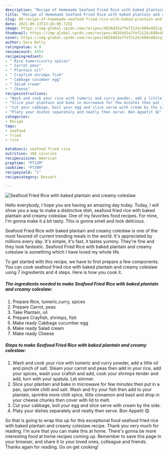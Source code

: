```yaml
---
description: "Recipe of Homemade Seafood Fried Rice with baked plantain and creamy coleslaw"
title: "Recipe of Homemade Seafood Fried Rice with baked plantain and creamy coleslaw"
slug: 80-recipe-of-homemade-seafood-fried-rice-with-baked-plantain-and-creamy-coleslaw
date: 2021-09-13T13:45:09.725Z
image: https://img-global.cpcdn.com/recipes/4826dd3a7fef2124/680x482cq70/seafood-fried-rice-with-baked-plantain-and-creamy-coleslaw-recipe-main-photo.jpg
thumbnail: https://img-global.cpcdn.com/recipes/4826dd3a7fef2124/680x482cq70/seafood-fried-rice-with-baked-plantain-and-creamy-coleslaw-recipe-main-photo.jpg
cover: https://img-global.cpcdn.com/recipes/4826dd3a7fef2124/680x482cq70/seafood-fried-rice-with-baked-plantain-and-creamy-coleslaw-recipe-main-photo.jpg
author: Sara Kelly
ratingvalue: 4.9
reviewcount: 4553
recipeingredient:
- " Rice tumericcurry spices"
- " Carrot peas"
- " Plantain oil"
- " Crayfish shrimps fish"
- " Cabbage cucumber egg"
- " Salad cream"
- " Cheese"
recipeinstructions:
- "Wash and cook your rice with tumeric and curry powder, add a little oil and pinch of salt. Steam your carrot and peas then add in your rice, add your spices, wash your crafish and add, cook your shrimps tender and add, turn with your spatula. Let simmer."
- "Slice your plantain and bake in microwave for few minutes then put in a pan, sprinkle chilli and salt. Wash and fry your fish then add to your plantain, sprinkle more chilli spice, little cinnamon and basil and drop in your cheese chunks then cover with lid to melt."
- "Cut your cabbage, boil your egg and slice serve with cream by the side."
- "Platy your dishes separately and neatly then serve. Bon Appetit 😋"
categories:
- Recipe
tags:
- seafood
- fried
- rice

katakunci: seafood fried rice 
nutrition: 168 calories
recipecuisine: American
preptime: "PT12M"
cooktime: "PT39M"
recipeyield: "1"
recipecategory: Dessert

---
```



![Seafood Fried Rice with baked plantain and creamy coleslaw](https://img-global.cpcdn.com/recipes/4826dd3a7fef2124/680x482cq70/seafood-fried-rice-with-baked-plantain-and-creamy-coleslaw-recipe-main-photo.jpg)

Hello everybody, I hope you are having an amazing day today. Today, I will show you a way to make a distinctive dish, seafood fried rice with baked plantain and creamy coleslaw. One of my favorites food recipes. For mine, I'm gonna make it a bit tasty. This is gonna smell and look delicious.



Seafood Fried Rice with baked plantain and creamy coleslaw is one of the most favored of current trending meals in the world. It's appreciated by millions every day. It's simple, it's fast, it tastes yummy. They're fine and they look fantastic. Seafood Fried Rice with baked plantain and creamy coleslaw is something which I have loved my whole life.


To get started with this recipe, we have to first prepare a few components. You can cook seafood fried rice with baked plantain and creamy coleslaw using 7 ingredients and 4 steps. Here is how you cook it.

<!--inarticleads1-->

##### The ingredients needed to make Seafood Fried Rice with baked plantain and creamy coleslaw:

1. Prepare  Rice, tumeric,curry, spices
1. Prepare  Carrot, peas
1. Take  Plantain, oil
1. Prepare  Crayfish, shrimps, fish
1. Make ready  Cabbage cucumber egg
1. Make ready  Salad cream
1. Make ready  Cheese




<!--inarticleads2-->

##### Steps to make Seafood Fried Rice with baked plantain and creamy coleslaw:

1. Wash and cook your rice with tumeric and curry powder, add a little oil and pinch of salt. Steam your carrot and peas then add in your rice, add your spices, wash your crafish and add, cook your shrimps tender and add, turn with your spatula. Let simmer.
1. Slice your plantain and bake in microwave for few minutes then put in a pan, sprinkle chilli and salt. Wash and fry your fish then add to your plantain, sprinkle more chilli spice, little cinnamon and basil and drop in your cheese chunks then cover with lid to melt.
1. Cut your cabbage, boil your egg and slice serve with cream by the side.
1. Platy your dishes separately and neatly then serve. Bon Appetit 😋




So that is going to wrap this up for this exceptional food seafood fried rice with baked plantain and creamy coleslaw recipe. Thank you very much for reading. I'm sure that you can make this at home. There's gonna be more interesting food at home recipes coming up. Remember to save this page in your browser, and share it to your loved ones, colleague and friends. Thanks again for reading. Go on get cooking!
